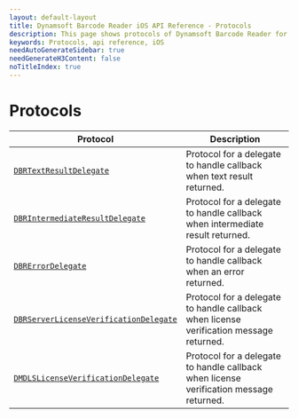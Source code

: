 ```yaml
---
layout: default-layout
title: Dynamsoft Barcode Reader iOS API Reference - Protocols
description: This page shows protocols of Dynamsoft Barcode Reader for iOS SDK.
keywords: Protocols, api reference, iOS
needAutoGenerateSidebar: true
needGenerateH3Content: false
noTitleIndex: true
---
```


# Protocols

| Protocol | Description |
| -------- | ----------- |
| [`DBRTextResultDelegate`](protocol-dbrtextresultdelegate.md) | Protocol for a delegate to handle callback when text result returned. |
| [`DBRIntermediateResultDelegate`](protocol-dbrintermediateresultdelegate.md) | Protocol for a delegate to handle callback when intermediate result returned. |
| [`DBRErrorDelegate`](protocol-dbrerrordelegate.md) | Protocol for a delegate to handle callback when an error returned. |
| [`DBRServerLicenseVerificationDelegate`](protocol-dbrserverlicenseverificationdelegate.md) | Protocol for a delegate to handle callback when license verification message returned. |
| [`DMDLSLicenseVerificationDelegate`](protocol-dmdlslicenseverificationdelegate.md) | Protocol for a delegate to handle callback when license verification message returned. |
